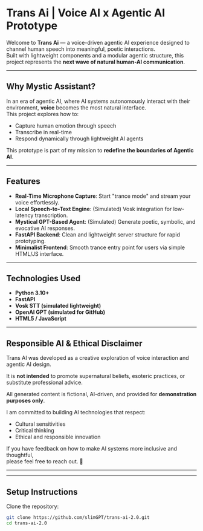 # Trans Ai  | Voice AI x Agentic AI Prototype

Welcome to **Trans Ai** — a voice-driven agentic AI experience designed to channel human speech into meaningful, poetic interactions.  
Built with lightweight components and a modular agentic structure, this project represents the **next wave of natural human-AI communication**.

---

##  Why Mystic Assistant?

In an era of agentic AI, where AI systems autonomously interact with their environment, **voice** becomes the most natural interface.  
This project explores how to:
- Capture human emotion through speech 
- Transcribe in real-time 
- Respond dynamically through lightweight AI agents 

This prototype is part of my mission to **redefine the boundaries of Agentic AI**.

---

##  Features

-  **Real-Time Microphone Capture**: Start "trance mode" and stream your voice effortlessly.
-  **Local Speech-to-Text Engine**: (Simulated) Vosk integration for low-latency transcription.
-  **Mystical GPT-Based Agent**: (Simulated) Generate poetic, symbolic, and evocative AI responses.
-  **FastAPI Backend**: Clean and lightweight server structure for rapid prototyping.
-  **Minimalist Frontend**: Smooth trance entry point for users via simple HTML/JS interface.

---

##  Technologies Used

- **Python 3.10+**
- **FastAPI**
- **Vosk STT (simulated lightweight)**
- **OpenAI GPT (simulated for GitHub)**
- **HTML5 / JavaScript**

---

##  Responsible AI & Ethical Disclaimer

Trans AI was developed as a creative exploration of voice interaction and agentic AI design.

It is **not intended** to promote supernatural beliefs, esoteric practices, or substitute professional advice.

All generated content is fictional, AI-driven, and provided for **demonstration purposes only**.

I am committed to building AI technologies that respect:
-  Cultural sensitivities
-  Critical thinking
-  Ethical and responsible innovation

If you have feedback on how to make AI systems more inclusive and thoughtful,  
please feel free to reach out. 🙏

---

---
##  Setup Instructions

Clone the repository:

```bash
git clone https://github.com/slimGPT/trans-ai-2.0.git
cd trans-ai-2.0
